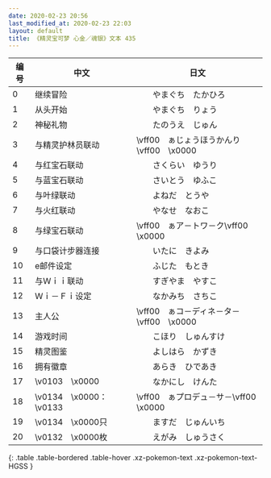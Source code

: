 ```yaml
---
date: 2020-02-23 20:56
last_modified_at: 2020-02-23 22:03
layout: default
title: 《精灵宝可梦 心金／魂银》文本 435
---
```

| 编号 | 中文 | 日文 |
| ---- | ---- | ---- |
| 0 | 继续冒险 | 　　やまぐち　たかひろ |
| 1 | 从头开始 | 　　やまぐち　りょう |
| 2 | 神秘礼物 | 　　たのうえ　じゅん |
| 3 | 与精灵护林员联动 | \vff00　ぁじょうほうかんり\vff00　\x0000 |
| 4 | 与红宝石联动 | 　　さくらい　ゆうり |
| 5 | 与蓝宝石联动 | 　　さいとう　ゆふこ |
| 6 | 与叶绿联动 | 　　よねだ　とうや |
| 7 | 与火红联动 | 　　やなせ　なおこ |
| 8 | 与绿宝石联动 | \vff00　ぁア－トワ－ク\vff00　\x0000 |
| 9 | 与口袋计步器连接 | 　　いたに　きよみ |
| 10 | e邮件设定 | 　　ふじた　もとき |
| 11 | 与Ｗｉｉ联动 | 　　すぎやま　やすこ |
| 12 | Ｗｉ－Ｆｉ设定 | 　　なかみち　さちこ |
| 13 | 主人公 | \vff00　ぁコ－ディネ－タ－\vff00　\x0000 |
| 14 | 游戏时间 | 　　こほり　しゅんすけ |
| 15 | 精灵图鉴 | 　　よしはら　かずき |
| 16 | 拥有徽章 | 　　あらき　ひであき |
| 17 | \v0103　\x0000 | 　　なかにし　けんた |
| 18 | \v0134　\x0000：\v0133　　 | \vff00　ぁプロデュ－サ－\vff00　\x0000 |
| 19 | \v0134　\x0000只 | 　　ますだ　じゅんいち |
| 20 | \v0132　\x0000枚 | 　　えがみ　しゅうさく |
{: .table .table-bordered .table-hover .xz-pokemon-text .xz-pokemon-text-HGSS }